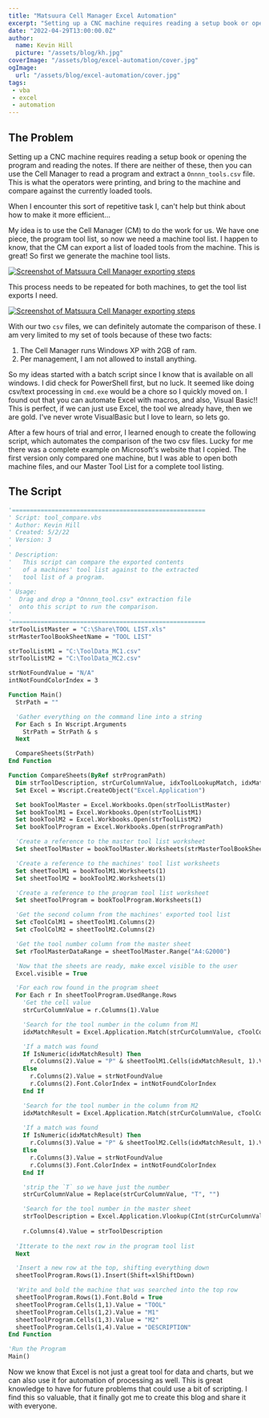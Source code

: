 ```yaml
---
title: "Matsuura Cell Manager Excel Automation"
excerpt: "Setting up a CNC machine requires reading a setup book or opening the program and reading the notes. If there are neither of these, then you can use the Cell Manager to read a program and extract a `Onnnn_tools.csv` file. This is what the operators were printing, and bring to the machine and compare against the currently loaded tools."
date: "2022-04-29T13:00:00.0Z"
author:
  name: Kevin Hill
  picture: "/assets/blog/kh.jpg"
coverImage: "/assets/blog/excel-automation/cover.jpg"
ogImage:
  url: "/assets/blog/excel-automation/cover.jpg"
tags:
 - vba
 - excel
 - automation
---
```

## The Problem

Setting up a CNC machine requires reading a setup book or opening the program and reading the notes. If there are neither of these, then you can use the Cell Manager to read a program and extract a `Onnnn_tools.csv` file. This is what the operators were printing, and bring to the machine and compare against the currently loaded tools.

When I encounter this sort of repetitive task I, can't help but think about how to make it more efficient...

My idea is to use the Cell Manager (CM) to do the work for us. We have one piece, the program tool list, so now we need a machine tool list. I happen to know, that the CM can export a list of loaded tools from the machine. This is great! So first we generate the machine tool lists.

[![Screenshot of Matsuura Cell Manager exporting steps](/assets/blog/excel-automation/step1.jpg)](/assets/blog/excel-automation/step1.jpg)

This process needs to be repeated for both machines, to get the tool list exports I need.

[![Screenshot of Matsuura Cell Manager exporting steps](/assets/blog/excel-automation/step2.jpg)](/assets/blog/excel-automation/step2.jpg)

With our two `csv` files, we can definitely automate the comparison of these. I am very limited to my set of tools because of these two facts:

 1. The Cell Manager runs Windows XP with 2GB of ram.
 2. Per management, I am not allowed to install anything.

So my ideas started with a batch script since I know that is available on all windows. I did check for PowerShell first, but no luck. It seemed like doing csv/text processing in `cmd.exe` would be a chore so I quickly moved on. I found out that you can automate Excel with macros, and also, Visual Basic!! This is perfect, if we can just use Excel, the tool we already have, then we are gold. I've never wrote VisualBasic but I love to learn, so lets go.

After a few hours of trial and error, I learned enough to create the following script, which automates the comparison of the two csv files. Lucky for me there was a complete example on Microsoft's website that I copied. The first version only compared one machine, but I was able to open both machine files, and our Master Tool List for a complete tool listing.  

## The Script

```vb
'======================================================
' Script: tool_compare.vbs
' Author: Kevin Hill
' Created: 5/2/22
' Version: 3
'
' Description:
'   This script can compare the exported contents
'   of a machines' tool list against to the extracted
'   tool list of a program.
'
' Usage:
'  Drag and drop a "Onnnn_tool.csv" extraction file
'  onto this script to run the comparison.
'
'======================================================
strToolListMaster = "C:\Share\TOOL LIST.xls"
strMasterToolBookSheetName = "TOOL LIST"

strToolListM1 = "C:\ToolData_MC1.csv"
strToolListM2 = "C:\ToolData_MC2.csv"

strNotFoundValue = "N/A"
intNotFoundColorIndex = 3

Function Main()
  StrPath = ""

  'Gather everything on the command line into a string
  For Each s In Wscript.Arguments
    StrPath = StrPath & s
  Next

  CompareSheets(StrPath)
End Function

Function CompareSheets(ByRef strProgramPath)
  Dim strToolDescription, strCurColumnValue, idxToolLookupMatch, idxMatchResult
  Set Excel = Wscript.CreateObject("Excel.Application")

  Set bookToolMaster = Excel.Workbooks.Open(strToolListMaster)
  Set bookToolM1 = Excel.Workbooks.Open(strToolListM1)
  Set bookToolM2 = Excel.Workbooks.Open(strToolListM2)
  Set bookToolProgram = Excel.Workbooks.Open(strProgramPath)

  'Create a reference to the master tool list worksheet
  Set sheetToolMaster = bookToolMaster.Worksheets(strMasterToolBookSheetName)

  'Create a reference to the machines' tool list worksheets
  Set sheetToolM1 = bookToolM1.Worksheets(1)
  Set sheetToolM2 = bookToolM2.Worksheets(1)

  'Create a reference to the program tool list worksheet
  Set sheetToolProgram = bookToolProgram.Worksheets(1)

  'Get the second column from the machines' exported tool list
  Set cToolColM1 = sheetToolM1.Columns(2)
  Set cToolColM2 = sheetToolM2.Columns(2)

  'Get the tool number column from the master sheet
  Set rToolMasterDataRange = sheetToolMaster.Range("A4:G2000")

  'Now that the sheets are ready, make excel visible to the user
  Excel.visible = True

  'For each row found in the program sheet
  For Each r In sheetToolProgram.UsedRange.Rows
    'Get the cell value
    strCurColumnValue = r.Columns(1).Value

    'Search for the tool number in the column from M1
    idxMatchResult = Excel.Application.Match(strCurColumnValue, cToolColM1, 0)

    'If a match was found
    If IsNumeric(idxMatchResult) Then
      r.Columns(2).Value = "P" & sheetToolM1.Cells(idxMatchResult, 1).Value
    Else
      r.Columns(2).Value = strNotFoundValue
      r.Columns(2).Font.ColorIndex = intNotFoundColorIndex
    End If

    'Search for the tool number in the column from M2
    idxMatchResult = Excel.Application.Match(strCurColumnValue, cToolColM2, 0)
 
    'If a match was found
    If IsNumeric(idxMatchResult) Then
      r.Columns(3).Value = "P" & sheetToolM2.Cells(idxMatchResult, 1).Value
    Else
      r.Columns(3).Value = strNotFoundValue
      r.Columns(3).Font.ColorIndex = intNotFoundColorIndex
    End If

    'strip the `T` so we have just the number
    strCurColumnValue = Replace(strCurColumnValue, "T", "")

    'Search for the tool number in the master sheet
    strToolDescription = Excel.Application.Vlookup(CInt(strCurColumnValue), rToolMasterDataRange, 7)
  
    r.Columns(4).Value = strToolDescription
  
  'Itterate to the next row in the program tool list
  Next

  'Insert a new row at the top, shifting everything down
  sheetToolProgram.Rows(1).Insert(Shift=xlShiftDown)

  'Write and bold the machine that was searched into the top row
  sheetToolProgram.Rows(1).Font.Bold = True
  sheetToolProgram.Cells(1,1).Value = "TOOL"
  sheetToolProgram.Cells(1,2).Value = "M1"
  sheetToolProgram.Cells(1,3).Value = "M2"
  sheetToolProgram.Cells(1,4).Value = "DESCRIPTION"
End Function

'Run the Program
Main()
```

Now we know that Excel is not just a great tool for data and charts, but we can also use it for automation of processing as well. This is great knowledge to have for future problems that could use a bit of scripting. I find this so valuable, that it finally got me to create this blog and share it with everyone.
